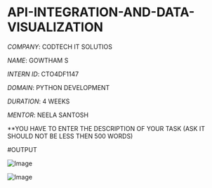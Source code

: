 # API-INTEGRATION-AND-DATA-VISUALIZATION
*COMPANY*: CODTECH IT SOLUTIOS

*NAME*: GOWTHAM S

*INTERN ID*: CTO4DF1147

*DOMAIN*: PYTHON DEVELOPMENT

*DURATION*: 4 WEEKS
 
*MENTOR*: NEELA SANTOSH

**YOU HAVE TO ENTER THE DESCRIPTION OF YOUR TASK (ASK IT SHOULD NOT BE LESS THEN 500 WORDS)

#OUTPUT

![Image](https://github.com/user-attachments/assets/10556695-af5f-47cf-af04-a9520b226312)

![Image](https://github.com/user-attachments/assets/5b21a642-13cb-4ceb-9603-4cbcd848b029)
